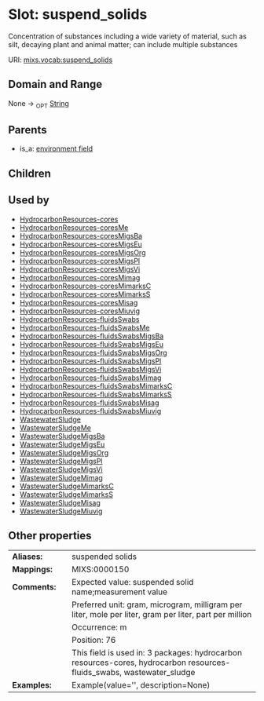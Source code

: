
# Slot: suspend_solids


Concentration of substances including a wide variety of material, such as silt, decaying plant and animal matter; can include multiple substances

URI: [mixs.vocab:suspend_solids](https://w3id.org/mixs/vocab/suspend_solids)


## Domain and Range

None ->  <sub>OPT</sub> [String](types/String.md)

## Parents

 *  is_a: [environment field](environment_field.md)

## Children


## Used by

 * [HydrocarbonResources-cores](HydrocarbonResources-cores.md)
 * [HydrocarbonResources-coresMe](HydrocarbonResources-coresMe.md)
 * [HydrocarbonResources-coresMigsBa](HydrocarbonResources-coresMigsBa.md)
 * [HydrocarbonResources-coresMigsEu](HydrocarbonResources-coresMigsEu.md)
 * [HydrocarbonResources-coresMigsOrg](HydrocarbonResources-coresMigsOrg.md)
 * [HydrocarbonResources-coresMigsPl](HydrocarbonResources-coresMigsPl.md)
 * [HydrocarbonResources-coresMigsVi](HydrocarbonResources-coresMigsVi.md)
 * [HydrocarbonResources-coresMimag](HydrocarbonResources-coresMimag.md)
 * [HydrocarbonResources-coresMimarksC](HydrocarbonResources-coresMimarksC.md)
 * [HydrocarbonResources-coresMimarksS](HydrocarbonResources-coresMimarksS.md)
 * [HydrocarbonResources-coresMisag](HydrocarbonResources-coresMisag.md)
 * [HydrocarbonResources-coresMiuvig](HydrocarbonResources-coresMiuvig.md)
 * [HydrocarbonResources-fluidsSwabs](HydrocarbonResources-fluidsSwabs.md)
 * [HydrocarbonResources-fluidsSwabsMe](HydrocarbonResources-fluidsSwabsMe.md)
 * [HydrocarbonResources-fluidsSwabsMigsBa](HydrocarbonResources-fluidsSwabsMigsBa.md)
 * [HydrocarbonResources-fluidsSwabsMigsEu](HydrocarbonResources-fluidsSwabsMigsEu.md)
 * [HydrocarbonResources-fluidsSwabsMigsOrg](HydrocarbonResources-fluidsSwabsMigsOrg.md)
 * [HydrocarbonResources-fluidsSwabsMigsPl](HydrocarbonResources-fluidsSwabsMigsPl.md)
 * [HydrocarbonResources-fluidsSwabsMigsVi](HydrocarbonResources-fluidsSwabsMigsVi.md)
 * [HydrocarbonResources-fluidsSwabsMimag](HydrocarbonResources-fluidsSwabsMimag.md)
 * [HydrocarbonResources-fluidsSwabsMimarksC](HydrocarbonResources-fluidsSwabsMimarksC.md)
 * [HydrocarbonResources-fluidsSwabsMimarksS](HydrocarbonResources-fluidsSwabsMimarksS.md)
 * [HydrocarbonResources-fluidsSwabsMisag](HydrocarbonResources-fluidsSwabsMisag.md)
 * [HydrocarbonResources-fluidsSwabsMiuvig](HydrocarbonResources-fluidsSwabsMiuvig.md)
 * [WastewaterSludge](WastewaterSludge.md)
 * [WastewaterSludgeMe](WastewaterSludgeMe.md)
 * [WastewaterSludgeMigsBa](WastewaterSludgeMigsBa.md)
 * [WastewaterSludgeMigsEu](WastewaterSludgeMigsEu.md)
 * [WastewaterSludgeMigsOrg](WastewaterSludgeMigsOrg.md)
 * [WastewaterSludgeMigsPl](WastewaterSludgeMigsPl.md)
 * [WastewaterSludgeMigsVi](WastewaterSludgeMigsVi.md)
 * [WastewaterSludgeMimag](WastewaterSludgeMimag.md)
 * [WastewaterSludgeMimarksC](WastewaterSludgeMimarksC.md)
 * [WastewaterSludgeMimarksS](WastewaterSludgeMimarksS.md)
 * [WastewaterSludgeMisag](WastewaterSludgeMisag.md)
 * [WastewaterSludgeMiuvig](WastewaterSludgeMiuvig.md)

## Other properties

|  |  |  |
| --- | --- | --- |
| **Aliases:** | | suspended solids |
| **Mappings:** | | MIXS:0000150 |
| **Comments:** | | Expected value: suspended solid name;measurement value |
|  | | Preferred unit: gram, microgram, milligram per liter, mole per liter, gram per liter, part per million |
|  | | Occurrence: m |
|  | | Position: 76 |
|  | | This field is used in: 3 packages: hydrocarbon resources-cores, hydrocarbon resources-fluids_swabs, wastewater_sludge |
| **Examples:** | | Example(value='', description=None) |

